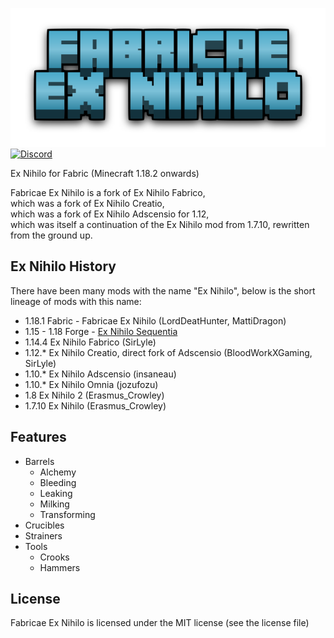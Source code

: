 ![FEN](/assets/FEN.png)
[![Discord](https://img.shields.io/discord/760524772189798431.svg?style=flat&label=Discord&colorB=blue&logo=discord)](https://discord.gg/pCydqysM2r)

Ex Nihilo for Fabric (Minecraft 1.18.2 onwards)

Fabricae Ex Nihilo is a fork of Ex Nihilo Fabrico,\
which was a fork of Ex Nihilo Creatio,\
which was a fork of Ex Nihilo Adscensio for 1.12,\
which was itself a continuation of the Ex Nihilo mod from 1.7.10, rewritten from the ground up.

## Ex Nihilo History

There have been many mods with the name "Ex Nihilo", below is the short lineage of mods with this name:

* 1.18.1 Fabric - Fabricae Ex Nihilo (LordDeatHunter, MattiDragon)
* 1.15 - 1.18 Forge - [Ex Nihilo Sequentia](https://github.com/NovaMachina-Mods/ExNihiloSequentia)
* 1.14.4 Ex Nihilo Fabrico (SirLyle)
* 1.12.* Ex Nihilo Creatio, direct fork of Adscensio (BloodWorkXGaming, SirLyle)
* 1.10.* Ex Nihilo Adscensio (insaneau)
* 1.10.* Ex Nihilo Omnia (jozufozu)
* 1.8 Ex Nihilo 2 (Erasmus_Crowley)
* 1.7.10 Ex Nihilo (Erasmus_Crowley)

## Features

* Barrels
  * Alchemy
  * Bleeding
  * Leaking
  * Milking
  * Transforming
* Crucibles
* Strainers
* Tools
  * Crooks
  * Hammers

## License
Fabricae Ex Nihilo is licensed under the MIT license (see the license file)